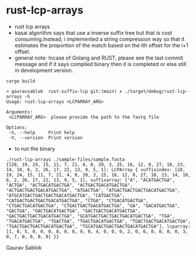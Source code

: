 # rust-lcp-arrays

 - rust lcp arrays 
 - kasai algorithm says that use a inverse suffix tree but that is cost consuming.Instead, i implemented a string compression way so that it estimates the proportion of the
match based on the ith offset for the i+1 offset.
 - general note: Incase of Golang and RUST, please see the last commit message and if it says compiled binary then it is completed or else still in development version.
  

 ```
 cargo build 
 
 ```
 ```
➜ gauravsablok  rust-suffix-lcp git:(main) ✗ ./target/debug/rust-lcp-arrays -h
Usage: rust-lcp-arrays <LCPARRAY_ARG>

Arguments:
  <LCPARRAY_ARG>  please provide the path to the fastq file

Options:
  -h, --help     Print help
  -V, --version  Print version
```
- to run the binary 
```
./rust-lcp-arrays ./sample-files/sample.fasta
{[28, 19, 24, 15, 11, 7, 21, 4, 0, 20, 3, 25, 16, 12, 8, 27, 18, 23, 14, 10, 6, 2, 26, 17, 22, 13, 9, 5, 1]: LCPArray { suffixindex: [28, 19, 24, 15, 11, 7, 21, 4, 0, 20, 3, 25, 16, 12, 8, 27, 18, 23, 14, 10, 6, 2, 26, 17, 22, 13, 9, 5, 1], suffixarray: ["A", "ACATGACTGA", "ACTGA", "ACTGACATGACTGA", "ACTGACTGACATGACTGA", "ACTGACTGACTGACATGACTGA", "ATGACTGA", "ATGACTGACTGACTGACATGACTGA", "ATGCATGACTGACTGACTGACATGACTGA", "CATGACTGA", "CATGACTGACTGACTGACATGACTGA", "CTGA", "CTGACATGACTGA", "CTGACTGACATGACTGA", "CTGACTGACTGACATGACTGA", "GA", "GACATGACTGA", "GACTGA", "GACTGACATGACTGA", "GACTGACTGACATGACTGA", "GACTGACTGACTGACATGACTGA", "GCATGACTGACTGACTGACATGACTGA", "TGA", "TGACATGACTGA", "TGACTGA", "TGACTGACATGACTGA", "TGACTGACTGACATGACTGA", "TGACTGACTGACTGACATGACTGA", "TGCATGACTGACTGACTGACATGACTGA"], lcparray: [1, 0, 5, 0, 0, 0, 8, 0, 0, 9, 0, 4, 0, 0, 0, 2, 0, 6, 0, 0, 0, 0, 3, 0, 7, 0, 0, 0, 0] }}

```

 Gaurav Sablok 
